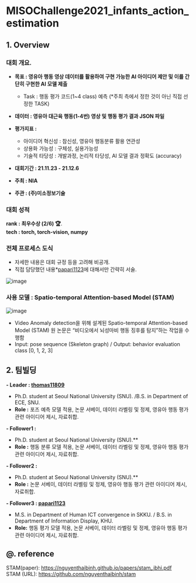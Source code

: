 # MISOChallenge2021_infants_action_estimation

## 1. Overview
### 대회 개요.

- **목표 : 영유아 행동 영상 데이터를 활용하여 구현 가능한 AI 아이디어 제안 및 이를 간단히 구현한 AI 모델 제출**
  - Task : 행동 평가 코드(1~4 class) 예측 (*주최 측에서 정한 것이 아닌 직접 선정한 TASK)

- **데이터 : 영유아 대근육 행동(1-4번) 영상 및 행동 평가 결과 JSON 파일**
- **평가지표 :**
  - 아이디어 혁신성 : 참신성, 영유아 행동분류 활용 연관성
  - 상용화 가능성 : 구체성, 실용가능성
  - 기술적 타당성 : 개발과정, 논리적 타당성, AI 모델 결과 정확도 (accuracy)
- **대회기간 : 21.11.23 - 21.12.6**
- **주최 : NIA** 
- **주관 : (주)미소정보기술**
### 대회 성적
**rank : 최우수상 (2/6) 🏆️**.   
**tech : torch, torch-vision, numpy**


### 전체 프로세스 도식
-  자세한 내용은 대회 규정 등을 고려해 비공개.
-  직접 담당했던 내용*[papari1123](https://github.com/papari1123)에 대해서만 간략히 서술.
   

![image](https://user-images.githubusercontent.com/33012030/171026704-62b6fc29-3233-401b-b5e0-47a4602c2e69.png)



### 사용 모델 : Spatio-temporal Attention-based Model (STAM)
![image](https://user-images.githubusercontent.com/33012030/171026118-fb8a6efc-afe8-4949-b257-1ed99294afa4.png)


- Video Anomaly detection을 위해 설계된 Spatio-temporal Attention-based Model (STAM)
원 논문은 “비디오에서 뇌성마비 행동 징후를 탐지”하는 작업을 수행함
- Input: pose sequence (Skeleton graph) / Output: behavior evaluation class [0, 1, 2, 3]

## 2. 팀빌딩
**- Leader : [thomas11809](https://github.com/thomas11809)**     
  - Ph.D. student at Seoul National University (SNU). /B.S. in Department of ECE, SNU.      
  - **Role :** 포즈 예측 모델 적용, 논문 서베이, 데이터 라벨링 및 정제, 영유아 행동 평가 관련 아이디어 제시, 자료취합. 
 
**- Follower1 :**   
  - Ph.D. student at Seoul National University (SNU).** 
  - **Role :** 행동 분류 모델 적용, 논문 서베이, 데이터 라벨링 및 정제, 영유아 행동 평가 관련 아이디어 제시, 자료취합. 
   
**- Follower2 :**   
  - Ph.D. student at Seoul National University (SNU).**    
  - **Role :** 논문 서베이, 데이터 라벨링 및 정제, 영유아 행동 평가 관련 아이디어 제시, 자료취합. 

**- Follower3 : [papari1123](https://github.com/papari1123)**     
  - M.S. in Department of Human ICT convergence in SKKU. / B.S. in Department of Information Display, KHU.   
  - **Role:** 행동 평가 모델 적용, 논문 서베이, 데이터 라벨링 및 정제, 영유아 행동 평가 관련 아이디어 제시, 자료취합. 



## @. reference
STAM(paper): https://nguyenthaibinh.github.io/papers/stam_jbhi.pdf     
STAM (URL): https://github.com/nguyenthaibinh/stam
